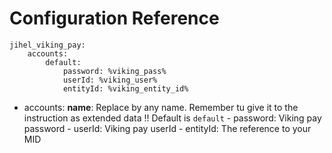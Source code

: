 Configuration Reference
=======================

    jihel_viking_pay:
        accounts:
            default:
                password: %viking_pass%
                userId: %viking_user%
                entityId: %viking_entity_id%

- accounts:
    **name**: Replace by any name. Remember tu give it to the instruction as extended data !! Default is `default`
        - password: Viking pay password
        - userId: Viking pay userId
        - entityId: The  reference to your MID
